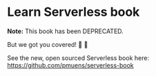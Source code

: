 # Learn Serverless book

**Note:** This book has been DEPRECATED.

But we got you covered! :dancers: :tada:

See the new, open sourced Serverless book here: https://github.com/pmuens/serverless-book
